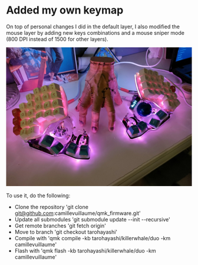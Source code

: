 # Added my own keymap

On top of personal changes I did in the default layer, I also modified the mouse layer by adding new keys combinations and a mouse sniper mode (800 DPI instead of 1500 for other layers). 

![Killer Whale](killerwhale.jpg)

To use it, do the following:
- Clone the repository 'git clone git@github.com:camillevuillaume/qmk_firmware.git' 
- Update all submodules 'git submodule update --init --recursive'
- Get remote branches 'git fetch origin' 
- Move to branch 'git checkout tarohayashi'
- Compile with 'qmk compile -kb tarohayashi/killerwhale/duo -km camillevuillaume'
- Flash with 'qmk flash -kb tarohayashi/killerwhale/duo -km camillevuillaume'
